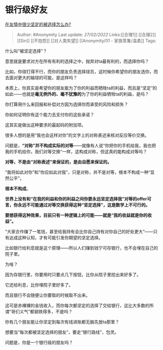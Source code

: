 # 银行级好友
[在友情中很少坚定的被选择怎么办?](https://www.zhihu.com/question/491957738/answer/2358896097)

> Author: #Anonymity
> Last update: *27/02/2022*
> Links:[[合理1]] [[合理2]] [[Sin]] [[不抱怨]]  [[对人类失望]] [[Anonymity/01 - 家族答集/温柔]]
> Tags:

什么叫“被坚定选择”？

意思就是要求对方在所有有利的选择之中，抛弃对ta最有利的，而选择你吗？

比如，你球打得不行，而你的朋友负责选择球员，这时候你希望你的朋友选你，而去面对更大的输球的可能，是这样吗？

本质上，你其实是希望你的朋友能为了你的利益而牺牲ta的利益，而且是“坚定”的如此——也就是**毫无例外的、毫不犹豫的**为了你的利益牺牲ta的利益，是吗？

你打算用什么来回报和补偿对方因为选择你而承受的风险和损失？

你如何证明你有这个能力去支付你的这些承诺？

这其实是做出这种要求的最起码的附加项。

很多人想的是用“我也会这样对你”的文字上的对称表述来核对反应等价交换。

问题是，**“对称”并不构成实际的对等**——就像有人说“你把你的手机给我，我也把我的手机给你，我们对等交换”一样，这构成对称，但这真的能构成对等吗？

**对等，不是由“对称表述”来保证的，是由自愿来保证的。**

“我将如此对你”和“你应如此对我”，只是对称，并不是对等，根本不构成一种“显然公平”。

**根本不构成**。

**世界上没有和“在我的利益和你的利益之间你要永远坚定选择我”对等的offer可言，你永远不可能通过对等交换获得这种“坚定选择”，这是数学上不可行的。**

**要想获得这种效果，目前只有一种逻辑上的可能——就是“我的收益就是你的收益”。**

“大家合作赚了一笔钱，甚至给我持有会比你自己持有对你自己的好处更大”——只有达成这种认知，才有可能引发你期望的坚定选择。

比如银行给利息就是这个原理——所以人们赚到钱宁可存银行，也不会埋在自己的院子里。

为啥？

因为存银行里，你要用时只要点几下按钮，比你从院子里挖出来好多了。

它还给利息，比你埋院子里好多了。

而且银行不会随便让你要取的时候取不出来。

这可是赤裸裸的金钱收入，而你每次都坚定的选择了交给银行，这比大多数的所谓“哥们义气”都钢铁得多，不是吗？

你有几个朋友能让你坚定到每次有钱进账都无脑先放ta那里？

想要当“每次都被坚定选择的朋友”，要走“银行路线”，包灵。

问题是，你是一个银行级的朋友吗？

